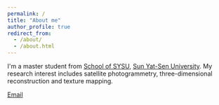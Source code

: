 ```yaml
---
permalink: /
title: "About me"
author_profile: true
redirect_from: 
  - /about/
  - /about.html
---
```



I'm a master student from [School of SYSU](https://sges.sysu.edu.cn/), [Sun Yat-Sen University](https://www.sysu.edu.cn/). My research interest includes satellite photogrammetry, three-dimensional reconstruction and texture mapping.

[Email](mailto:lishq67@mail2.sysu.edu.cn) 
